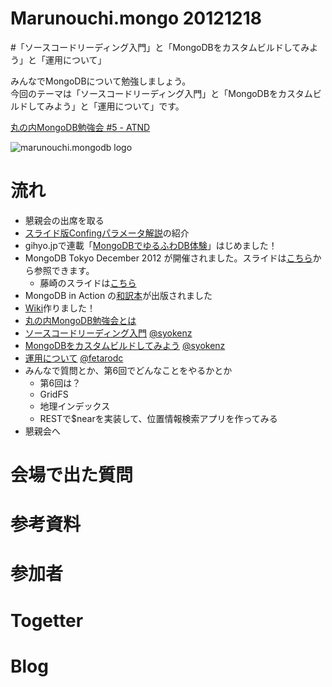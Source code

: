 Marunouchi.mongo 20121218
=================
#「ソースコードリーディング入門」と「MongoDBをカスタムビルドしてみよう」と「運用について」

みんなでMongoDBについて勉強しましょう。  
今回のテーマは「ソースコードリーディング入門」と「MongoDBをカスタムビルドしてみよう」と「運用について」です。

[丸の内MongoDB勉強会 #5 - ATND](http://atnd.org/events/34392)

![marunouchi.mongodb logo](http://syokenz.github.com/marunouchi-mongodb/images/mongodb_logo.png)


# 流れ
* 懇親会の出席を取る
* [スライド版Confingパラメータ解説](http://www.slideshare.net/syokenz/mongodb-config)の紹介
* gihyo.jpで連載「[MongoDBでゆるふわDB体験](http://gihyo.jp/dev/serial/01/mongodb)」はじめました！
* MongoDB Tokyo December 2012 が開催されました。スライドは[こちら](https://www.10gen.com/presentations/event/1469)から参照できます。
  * 藤崎のスライドは[こちら](http://www.slideshare.net/syokenz/mongodbtokyo)
* MongoDB in Action の[和訳本](http://www.amazon.co.jp/dp/4873115906/)が出版されました
* [Wiki](https://github.com/syokenz/marunouchi-mongodb/wiki)作りました！
* [丸の内MongoDB勉強会とは](http://syokenz.github.com/slides/mongonouchi/)
* [ソースコードリーディング入門](https://github.com/syokenz/marunouchi-mongodb/blob/master/20121218/syokenz_CodeReading/) [@syokenz](http://twitter.com/syokenz)
* [MongoDBをカスタムビルドしてみよう](https://github.com/syokenz/marunouchi-mongodb/tree/master/20121218/syokenz_CustomBuild/) [@syokenz](http://twitter.com/syokenz)
* [運用について]() [@fetarodc](http://twitter.com/fetarodc)
* みんなで質問とか、第6回でどんなことをやるかとか
  * 第6回は？
  * GridFS
  * 地理インデックス
  * RESTで$nearを実装して、位置情報検索アプリを作ってみる
* 懇親会へ


# 会場で出た質問


# 参考資料


# 参加者

# Togetter

# Blog
